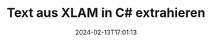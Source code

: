 ---
############################# Static ############################
layout: "auto-gen-parser"
date: 2024-02-13T17:01:13
draft: false
otherformats: odp ods odt one otp ott pdf pps ppsx ppt pptx rtf tex vdx vsdm vsdx

############################# Head ############################
head_title: "Text aus XLAM in C# extrahieren"
head_description: "Extrahieren Sie schnell Text aus einer Dokumentdatei in C#."

############################# Header ############################
title: "Text aus XLAM in C# extrahieren"
description: "Extrahieren Sie Text aus XLAM mit ein paar Zeilen .NET-Code."
bg_image: "https://cms.admin.containerize.com/templates/aspose/App_Themes/V3/images/bg/header1.png"
bg_overlay: false
button:
    enable: true
    icon: "fas fa-arrow-down"
    label: "Download kostenlose Testversion"
    link: "https://downloads.groupdocs.com/parser/net"

############################# SubMenu ############################
submenu:
    enable: true

    left:
        img_alt: "GroupDocs.Parser for .NET"
        image: "https://cms.admin.containerize.com/templates/groupdocs/images/product-logos/90x90-noborder/groupdocs-parser-net.png"
        product: "GroupDocs.Parser"
        platform: ".NET"

    middle:
        button:

            # button loop
            - link: "https://apireference.groupdocs.com/parser/net"
              text: "API-Referenz"

            # button loop
            - link: "https://github.com/groupdocs-parser"
              text: "Codebeispiele"

            # button loop
            - link: "https://products.groupdocs.app/parser/family"
              text: "Live-Demos"

            # button loop
            - link: "https://purchase.groupdocs.com/pricing/parser/net"
              text: "Preisgestaltung"

    right:
        link_download: "https://downloads.groupdocs.com/parser"
        link_learn: "https://docs.groupdocs.com/parser/net"
        link_buy: "https://purchase.groupdocs.com"

############################# About ############################
about:
    enable: true
    title: "Wie extrahiere ich einen Text aus der XLAM-API der Datei .NET?"
    content: |
        [GroupDocs.Parser for .NET](/de/parser/net/) ist eine Text-, Metadaten- und Bildextraktor-API für Geschäftsanwendungen, die mit C#, ASP.NET und anderen .NET Technologien entwickelt wurden. Es unterstützt die Extraktion von rohem, formatiertem und strukturiertem Text sowie Metadaten aus den Dateien unterstützter Formate. Bis GroupDocs.Parser for .NET können Ihre Anwendungen auch das Parsen passwortgeschützter Dokumente für gängige Formate wie Word Verarbeitungsdokumente, Excel Tabellenkalkulationen, PowerPoint Präsentationen, OneNote, PDF Dateien und ZIP Archive durchführen .
        
        Die GroupDocs.Parser API ist die richtige Wahl für Unternehmenslösungen, die eine Funktion zum Extrahieren von Dateitext benötigen. Diese APIs werden auf allen wichtigen Betriebssystemen und Plattformen, einschließlich Frameworks: .NET Framework, .NET Standard, .NET Core, Mono, gut unterstützt.

############################# Steps ############################
steps:
    enable: true
    title_left: "Text aus XLAM in .NET extrahieren"
    content_left: |
        [GroupDocs.Parser for .NET](/de/parser/net/) erleichtert C#-Entwicklern das Extrahieren eines Textes aus einer XLAM-Datei durch die Implementierung einiger einfacher Schritte.
        
        * Instanziieren Sie das [Parser](https://reference.groupdocs.com/net/parser/groupdocs.parser/parser)-Objekt für das ursprüngliche Dokument.
        * Rufen Sie die Methode [GetText](https://reference.groupdocs.com/net/parser/groupdocs.parser/parser/methods/gettext) auf und erhalten Sie [TextReader](https://docs.microsoft.com/en-us/dotnet/api/system.io.textreader?view=netframework-2.0) Objekt;
        * Überprüfen Sie, ob der Reader nicht *null* ist (Textextraktion wird für das Dokument unterstützt);
        * Lesen Sie einen Text vom Leser.

    title_right: "Erfahren Sie mehr über die Textextraktion"
    content_right: |
        * <a href="https://docs.groupdocs.com/parser/net/extract-text-in-accurate-mode/">So extrahieren Sie Text im Accurate-Modus</a>
        * <a href="https://docs.groupdocs.com/parser/net/extract-text-in-raw-mode/">So extrahieren Sie Text im Raw-Modus</a>
 
    code: |
     {{% parser/additional-styles %}}
     {{< parser/code-parser title="So extrahieren Sie Text aus der Datei XLAM mithilfe des Beispielcodes C#">}}

        ```csharp    
        // Extrahieren Sie Text aus der Datei XLAM mit der API GroupDocs.Parser
        // Erstellen Sie eine Instanz der Parser-Klasse
        using (Parser parser = new Parser(filePath)) {
            // Extrahieren Sie einen Text in den Reader
            using (TextReader reader = parser.GetText()) {
                // Drucken Sie einen Text aus dem Dokument
                // Wenn die Textextraktion nicht unterstützt wird, ist ein Leser null
                Console.WriteLine(reader == null ? "Textextraktion wird nicht unterstützt" : reader.ReadToEnd());
            }
        }
        ```
     {{< /parser/code-parser >}}

############################# More ############################
more:
    enable: true
    title_left: "System Anforderungen"
    content_left: |
        GroupDocs.Parser for .NET APIs werden auf allen wichtigen Plattformen und Betriebssystemen unterstützt. Bevor Sie den folgenden Code ausführen, stellen Sie bitte sicher, dass die folgenden Voraussetzungen auf Ihrem System installiert sind.
        
        * Betriebssysteme: Microsoft Windows, Linux, MacOS
        * Entwicklungsumgebungen: Microsoft Visual Studio, Xamarin, MonoDevelop
        * Rahmenwerke
        * Laden Sie die neueste Version von GroupDocs.Parser for .NET von [Nuget](https://www.nuget.org/packages/groupdocs.parser) herunter.

    title_right: "Warum GroupDocs.Parser for .NET verwenden?"
    content_right: |
        * Unterstützung für die Extraktion von Klartext aus allen unterstützten Dokumenten    
        * Parsen von Dokumenten über benutzerdefinierte Vorlagen    
        * Vollständige Unterstützung der strukturierten Textextraktion    
        * Textsuche über Schlüsselwörter sowie reguläre Ausdrücke    
        * Extrahieren Sie formatierten Text, Metadaten, Bilder, Container und Anhänge    
        * Extrahieren Sie das Inhaltsverzeichnis für einige unterstützte Dokumentformate    
        * Analysieren Sie Formulardaten aus PDF-Dokumenten    
        * Extrahieren Sie Hyperlinks aus dem Dokument   

############################# Demos ############################
demos:
    enable: true
    title: "Live-Demos – Extrahieren Sie Text aus XLAM Online"
    content: |
       Extrahieren Sie jetzt Text aus der Datei XLAM, indem Sie die Website [GroupDocs.Parser Live Demos](https://products.groupdocs.app/parser/text/xlam) besuchen.
       Die Live-Demo bietet folgende Vorteile.
        
############################# About Formats ############################
about_formats:
    enable: true

############################# More Formats ############################
more_formats:
    enable: true
    title: "Extrahieren Sie Text aus anderen Dokumentformaten"
    content: |
        .NET API zum Parsen und Extrahieren von Dokumenten für Dateiformate und Bilder. Extrahieren Sie Daten für einige der gängigen Dateiformate, wie unten aufgeführt.

############################# Back to top ###############################
back_to_top:
    enable: true
---
